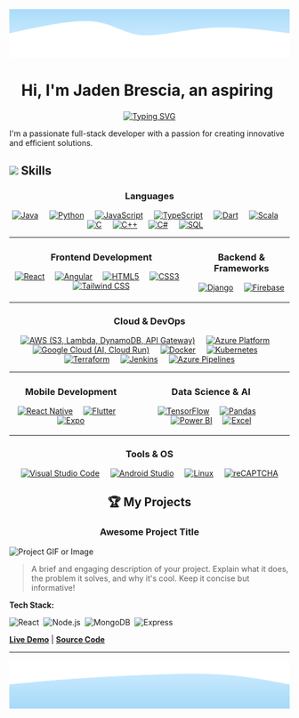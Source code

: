 <!-- 
====================================================================================================================================
👋 Hi, thanks for checking out my README. This is a template I designed based on your request.
- You can find all the icons for the skills section at: https://marwin1991.github.io/profile-technology-icons/
- To generate your own typewriter animation, check out: https://readme-typing-svg.demolab.com/
====================================================================================================================================
-->

<!-- Wave Layout - Top -->
<img src="https://raw.githubusercontent.com/JadenBresciaVillanova/JadenBresciaVillanova/main/wave-header.svg"/>

<!-- Typewriter Animation -->
<div align="center">
  <h1 style="display: inline-block; vertical-align: middle; margin: -4;">Hi, I'm Jaden Brescia, an aspiring</h1>
  &nbsp;
  <a href="https://git.io/typing-svg">
    <img src="https://readme-typing-svg.demolab.com?font=Segoe+UI&weight=600&size=30&pause=500&color=24292f&center=true&vCenter=true&width=450&lines=Software+Engineer;Full+Stack+Developer;Mobile+App+Developer;Data+Scientist" alt="Typing SVG" style="vertical-align: middle;" />
  </a>
</div>


<!-- About Me Section -->

<!-- ✏️ EDIT THIS SECTION! ✏️-->
I'm a passionate full-stack developer with a passion for creating innovative and efficient solutions. 




<div align="left">
  
##   <img src="https://camo.githubusercontent.com/ec5c8741e4ed88b1a5824e32558e15983dbaf6b46ca017418a32e39b4036ba3b/68747470733a2f2f6d65646961322e67697068792e636f6d2f6d656469612f51737347456d706b79454f684243623765312f67697068792e6769663f6369643d656366303565343761306e336769316266716e74716d6f62386739616964316f796a327772336473336d67373030626c267269643d67697068792e676966" width="20px" /> Skills

</div>

<!-- Languages Section -->
<div align="center">
  <h3>Languages</h3>
  <p>
    <a href="https://www.java.com"><img src="https://raw.githubusercontent.com/marwin1991/profile-technology-icons/main/icons/java.png" alt="Java" title="Java" height="40"/></a>&nbsp;&nbsp;&nbsp;&nbsp;
    <a href="https://www.python.org"><img src="https://raw.githubusercontent.com/marwin1991/profile-technology-icons/main/icons/python.png" alt="Python" title="Python" height="40"/></a>&nbsp;&nbsp;&nbsp;&nbsp;
    <a href="https://developer.mozilla.org/en-US/docs/Web/JavaScript"><img src="https://raw.githubusercontent.com/marwin1991/profile-technology-icons/main/icons/javascript.png" alt="JavaScript" title="JavaScript" height="40"/></a>&nbsp;&nbsp;&nbsp;&nbsp;
    <a href="https://www.typescriptlang.org/"><img src="https://raw.githubusercontent.com/marwin1991/profile-technology-icons/main/icons/typescript.png" alt="TypeScript" title="TypeScript" height="40"/></a>&nbsp;&nbsp;&nbsp;&nbsp;
    <a href="https://dart.dev"><img src="https://raw.githubusercontent.com/marwin1991/profile-technology-icons/main/icons/dart.png" alt="Dart" title="Dart" height="40"/></a>&nbsp;&nbsp;&nbsp;&nbsp;
    <a href="https://www.scala-lang.org/"><img src="https://raw.githubusercontent.com/marwin1991/profile-technology-icons/main/icons/scala.png" alt="Scala" title="Scala" height="40"/></a>&nbsp;&nbsp;&nbsp;&nbsp;
    <a href="https://en.wikipedia.org/wiki/C_(programming_language)"><img src="https://raw.githubusercontent.com/marwin1991/profile-technology-icons/main/icons/c.png" alt="C" title="C" height="40"/></a>&nbsp;&nbsp;&nbsp;&nbsp;
    <a href="https://en.wikipedia.org/wiki/C%2B%2B"><img src="https://raw.githubusercontent.com/marwin1991/profile-technology-icons/main/icons/c++.png" alt="C++" title="C++" height="40"/></a>&nbsp;&nbsp;&nbsp;&nbsp;
    <a href="https://docs.microsoft.com/en-us/dotnet/csharp/"><img src="https://raw.githubusercontent.com/marwin1991/profile-technology-icons/main/icons/c%23.png" alt="C#" title="C#" height="40"/></a>&nbsp;&nbsp;&nbsp;&nbsp;
    <a href="https://www.mysql.com/"><img src="https://raw.githubusercontent.com/marwin1991/profile-technology-icons/main/icons/mysql.png" alt="SQL" title="SQL" height="40"/></a>&nbsp;&nbsp;&nbsp;&nbsp;
  </p>
</div>

<!-- This table creates the side-by-side layout for Frontend and Backend. -->
<table align="center" style="width:100%; border:none;">
  <tr>
    <td align="center" valign="top">
      <h3>Frontend Development</h3>
      <p>
        <a href="https://reactjs.org/"><img src="https://raw.githubusercontent.com/marwin1991/profile-technology-icons/main/icons/react.png" alt="React" title="React" height="40"/></a>&nbsp;&nbsp;&nbsp;&nbsp;
        <a href="https://angular.io/"><img src="https://raw.githubusercontent.com/marwin1991/profile-technology-icons/main/icons/angular.png" alt="Angular" title="Angular" height="40"/></a>&nbsp;&nbsp;&nbsp;&nbsp;
        <a href="https://developer.mozilla.org/en-US/docs/Web/HTML"><img src="https://raw.githubusercontent.com/marwin1991/profile-technology-icons/main/icons/html.png" alt="HTML5" title="HTML5" height="40"/></a>&nbsp;&nbsp;&nbsp;&nbsp;
        <a href="https://developer.mozilla.org/en-US/docs/Web/CSS"><img src="https://raw.githubusercontent.com/marwin1991/profile-technology-icons/main/icons/css.png" alt="CSS3" title="CSS3" height="40"/></a>&nbsp;&nbsp;&nbsp;&nbsp;
        <a href="https://tailwindcss.com/"><img src="https://raw.githubusercontent.com/marwin1991/profile-technology-icons/main/icons/tailwind_css.png" alt="Tailwind CSS" title="Tailwind CSS" height="40"/></a>
      </p>
    </td>
    <td align="center" valign="top">
      <h3>Backend & Frameworks</h3>
      <p>
        <a href="https://www.djangoproject.com/"><img src="https://raw.githubusercontent.com/marwin1991/profile-technology-icons/main/icons/django.png" alt="Django" title="Django" height="40"/></a>&nbsp;&nbsp;&nbsp;&nbsp;
        <a href="https://firebase.google.com/"><img src="https://raw.githubusercontent.com/marwin1991/profile-technology-icons/main/icons/firebase.png" alt="Firebase" title="Firebase" height="40"/></a>
      </p>
    </td>
  </tr>
</table>

<!-- Cloud & DevOps Section -->
<div align="center">
  <h3>Cloud & DevOps</h3>
  <p>
    <a href="https://aws.amazon.com/"><img src="https://raw.githubusercontent.com/marwin1991/profile-technology-icons/main/icons/aws.png" alt="AWS (S3, Lambda, DynamoDB, API Gateway)" title="AWS (S3, Lambda, DynamoDB, API Gateway)" height="40"/></a>&nbsp;&nbsp;&nbsp;&nbsp;
    <a href="https://azure.microsoft.com/"><img src="https://raw.githubusercontent.com/marwin1991/profile-technology-icons/main/icons/microsoft_azure.png" alt="Azure Platform" title="Azure Platform" height="40"/></a>&nbsp;&nbsp;&nbsp;&nbsp;
    <a href="https://cloud.google.com/"><img src="https://raw.githubusercontent.com/marwin1991/profile-technology-icons/main/icons/gcp.png" alt="Google Cloud (AI, Cloud Run)" title="Google Cloud (AI, Cloud Run)" height="40"/></a>&nbsp;&nbsp;&nbsp;&nbsp;
    <a href="https://www.docker.com/"><img src="https://raw.githubusercontent.com/marwin1991/profile-technology-icons/main/icons/docker.png" alt="Docker" title="Docker" height="40"/></a>&nbsp;&nbsp;&nbsp;&nbsp;
    <a href="https://kubernetes.io/"><img src="https://raw.githubusercontent.com/marwin1991/profile-technology-icons/main/icons/kubernetes.png" alt="Kubernetes" title="Kubernetes" height="40"/></a>&nbsp;&nbsp;&nbsp;&nbsp;
    <a href="https://www.terraform.io/"><img src="https://raw.githubusercontent.com/marwin1991/profile-technology-icons/main/icons/terraform.png" alt="Terraform" title="Terraform" height="40"/></a>&nbsp;&nbsp;&nbsp;&nbsp;
    <a href="https://www.jenkins.io/"><img src="https://raw.githubusercontent.com/marwin1991/profile-technology-icons/main/icons/jenkins.png" alt="Jenkins" title="Jenkins" height="40"/></a>&nbsp;&nbsp;&nbsp;&nbsp;
    <a href="https://azure.microsoft.com/en-us/products/devops/pipelines"><img src="https://img.shields.io/badge/Azure_Pipelines-2C2D30?style=for-the-badge&logo=azuredevops&logoColor=0078D4" alt="Azure Pipelines" title="Azure Pipelines" height="40"/></a>
  </p>
</div>

<!-- This table creates the side-by-side layout for Mobile and Data Science. -->
<table align="center" style="width:100%; border:none;">
  <tr>
    <td align="center" valign="top">
      <h3>Mobile Development</h3>
      <p>
        <a href="https://reactnative.dev/"><img src="https://raw.githubusercontent.com/marwin1991/profile-technology-icons/main/icons/react.png" alt="React Native" title="React Native" height="40"/></a>&nbsp;&nbsp;&nbsp;&nbsp;
        <a href="https://flutter.dev/"><img src="https://raw.githubusercontent.com/marwin1991/profile-technology-icons/main/icons/flutter.png" alt="Flutter" title="Flutter" height="40"/></a>&nbsp;&nbsp;&nbsp;&nbsp;
        <a href="https://expo.dev/"><img src="https://raw.githubusercontent.com/marwin1991/profile-technology-icons/main/icons/expo.png" alt="Expo" title="Expo" height="40"/></a>
      </p>
    </td>
    <td align="center" valign="top">
      <h3>Data Science & AI</h3>
      <p>
        <a href="https://www.tensorflow.org"><img src="https://raw.githubusercontent.com/marwin1991/profile-technology-icons/main/icons/tensorflow.png" alt="TensorFlow" title="TensorFlow" height="40"/></a>&nbsp;&nbsp;&nbsp;&nbsp;
        <a href="https://pandas.pydata.org/"><img src="https://raw.githubusercontent.com/marwin1991/profile-technology-icons/main/icons/pandas.png" alt="Pandas" title="Pandas" height="40"/></a>&nbsp;&nbsp;&nbsp;&nbsp;
        <a href="https://powerbi.microsoft.com/"><img src="https://img.shields.io/badge/Power_BI-F2C811?style=for-the-badge&logo=powerbi&logoColor=black" alt="Power BI" title="Power BI" height="40"/></a>&nbsp;&nbsp;&nbsp;&nbsp;
        <a href="https://www.microsoft.com/en-us/microsoft-365/excel"><img src="https://img.shields.io/badge/Excel-217346?style=for-the-badge&logo=microsoftexcel&logoColor=white" alt="Excel" title="Excel" height="40"/></a>
      </p>
    </td>
  </tr>
</table>

<!-- Tools & OS Section -->
<div align="center">
  <h3>Tools & OS</h3>
  <p>
    <a href="https://code.visualstudio.com/"><img src="https://raw.githubusercontent.com/marwin1991/profile-technology-icons/main/icons/visual_studio_code.png" alt="Visual Studio Code" title="Visual Studio Code" height="40"/></a>&nbsp;&nbsp;&nbsp;&nbsp;
    <a href="https://developer.android.com/studio"><img src="https://raw.githubusercontent.com/marwin1991/profile-technology-icons/main/icons/android_studio.png" alt="Android Studio" title="Android Studio" height="40"/></a>&nbsp;&nbsp;&nbsp;&nbsp;
    <a href="https://www.linux.org/"><img src="https://raw.githubusercontent.com/marwin1991/profile-technology-icons/main/icons/linux.png" alt="Linux" title="Linux" height="40"/></a>&nbsp;&nbsp;&nbsp;&nbsp;
    <a href="https://www.google.com/recaptcha/about/"><img src="https://img.shields.io/badge/reCAPTCHA-4285F4?style=for-the-badge&logo=google&logoColor=white" alt="reCAPTCHA" title="reCAPTCHA" height="40"/></a>
  </p>
</div>


<div align="center">
  
## 🏆 My Projects

</div>


<!-- 
====================================================================================================================================
  Project 1
====================================================================================================================================
-->
<div align="center">
  
### Awesome Project Title

</div>

![Project GIF or Image](https://link-to-your-project-gif-or-image.com/demo.gif)

> A brief and engaging description of your project. Explain what it does, the problem it solves, and why it's cool. Keep it concise but informative!

**Tech Stack:**
<p>
  <img src="https://img.icons8.com/color/48/000000/react-native.png" alt="React" title="React" height="30"/>&nbsp;
  <img src="https://img.icons8.com/color/48/000000/nodejs.png" alt="Node.js" title="Node.js" height="30"/>&nbsp;
  <img src="https://img.icons8.com/color/48/000000/mongodb.png" alt="MongoDB" title="MongoDB" height="30"/>&nbsp;
  <img src="https://cdn.jsdelivr.net/gh/devicons/devicon/icons/express/express-original.svg" alt="Express" title="Express" height="30"/>&nbsp;
</p>

[**Live Demo**](https://your-live-demo-link.com) | [**Source Code**](https://github.com/your-username/your-repo)

---

<!-- 
====================================================================================================================================
  Project 2
====================================================================================================================================
-->


<!-- Wave Layout - Bottom -->
<img src="https://raw.githubusercontent.com/JadenBresciaVillanova/JadenBresciaVillanova/main/wave-footer.svg" />
